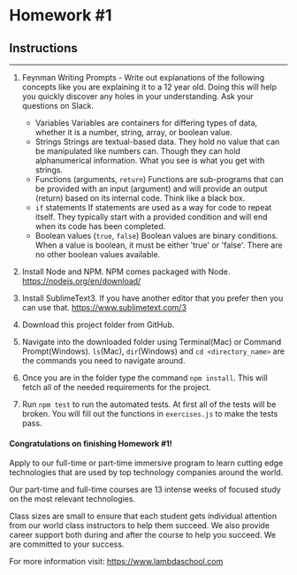 # Homework #1

## Instructions
---
1. Feynman Writing Prompts - Write out explanations of the following concepts like you are explaining it to a 12 year old.  Doing this will help you quickly discover any holes in your understanding.  Ask your questions on Slack.
		
	* Variables
		Variables are containers for differing types of data, whether it is a number, string, array, or boolean value.
	* Strings
		Strings are textual-based data. They hold no value that can be manipulated like numbers can. Though they can hold alphanumerical information. What you see is what you get with strings.
	* Functions (arguments, `return`)
		Functions are sub-programs that can be provided with an input (argument) and will provide an output (return) based on its internal code. Think like a black box.
	* `if` statements
		If statements are used as a way for code to repeat itself. They typically start with a provided condition and will end when its code has been completed.
	* Boolean values (`true`, `false`)
		Boolean values are binary conditions. When a value is boolean, it must be either 'true' or 'false'. There are no other boolean values available.


2. Install Node and NPM.  NPM comes packaged with Node. https://nodejs.org/en/download/


3. Install SublimeText3.  If you have another editor that you prefer then you can use that. https://www.sublimetext.com/3


4. Download this project folder from GitHub.


5. Navigate into the downloaded folder using Terminal(Mac) or Command Prompt(Windows).  `ls`(Mac), `dir`(Windows) and `cd <directory_name>` are the commands you need to navigate around.


6. Once you are in the folder type the command `npm install`.  This will fetch all of the needed requirements for the project.


7. Run `npm test` to run the automated tests.  At first all of the tests will be broken.  You will fill out the functions in `exercises.js` to make the tests pass.




#### Congratulations on finishing Homework #1!
Apply to our full-time or part-time immersive program to learn cutting edge technologies that are used by top technology companies around the world.

Our part-time and full-time courses are 13 intense weeks of focused study on the most relevant technologies.  

Class sizes are small to ensure that each student gets individual attention from our world class instructors to help them succeed.  We also provide career support both during and after the course to help you succeed.  We are committed to your success.

For more information visit: https://www.lambdaschool.com
